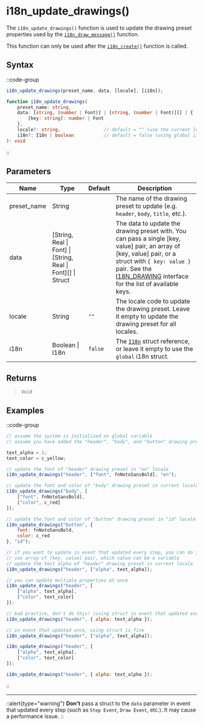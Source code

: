 # i18n_update_drawings()

The `i18n_update_drawings()` function is used to update the drawing preset properties used by the [`i18n_draw_message()`](/v1/api-reference/functions/i18n-draw-message) function. 

This function can only be used after the [`i18n_create()`](/v1/api-reference/functions/i18n-create) function is called.

## Syntax

::code-group
```js [Usage]
i18n_update_drawings(preset_name, data, [locale], [i18n]);
```

```ts [Signature]
function i18n_update_drawings(
    preset_name: string,
    data: [string, (number | Font)] | [string, (number | Font)][] | {
		[key: string]: number | Font
	},
    locale?: string,                // default = "" (use the current locale)
    i18n?: I18n | boolean           // default = false (using global i18n struct)
): void
```
::

## Parameters

| Name        | Type              | Default      | Description |
|-------------|-------------------|--------------|-------------|
| preset_name | String            |              | The name of the drawing preset to update (e.g. `header`, `body`, `title`, etc.). |
| data        | \[String, Real \| Font] \| \[String, Real \| Font]\[] \| Struct |  | The data to update the drawing preset with. You can pass a single \[key, value] pair, an array of \[key, value] pair, or a struct with `{ key: value }` pair. See the [I18N_DRAWING](/v1/api-reference/constructors#i18ndrawings) interface for the list of available keys. |
| locale      | String            | `""`         | The locale code to update the drawing preset. Leave it empty to update the drawing preset for all locales. |
| i18n        | Boolean \| I18n | `false`      | The [`I18n`](/v1/api-reference/functions/i18n-create) struct reference, or leave it empty to use the `global` i18n struct. |

## Returns

> `Void`

## Examples

::code-group
```js [Create Event]
// assume the system is initialized on global variable
// assume you have added the "header", "body", and "button" drawing presets

text_alpha = 1;
text_color = c_yellow;

// update the font of "header" drawing preset in "en" locale
i18n_update_drawings("header", ["font", fnNotoSansBold], "en");

// update the font and color of "body" drawing preset in current locale
i18n_update_drawings("body", [
    ["font", fnNotoSansBold], 
    ["color", c_red]
]);

// update the font and color of "button" drawing preset in "id" locale
i18n_update_drawings("button", { 
    font: fnNotoSansBold, 
    color: c_red 
}, "id");
```

```js [Step Event]
// if you want to update in event that updated every step, you can do it like this 
// use array of [key, value] pair, which value can be a variable
// update the text alpha of "header" drawing preset in current locale
i18n_update_drawings("header", ["alpha", text_alpha]);

// you can update multiple properties at once
i18n_update_drawings("header", [
    ["alpha", text_alpha],
    ["color", text_color]
]);

// bad practice, don't do this! (using struct in event that updated every step)
i18n_update_drawings("header", { alpha: text_alpha });
```

```js [Key Pressed - Space]
// in event that updated once, using struct is fine
i18n_update_drawings("header", ["alpha", text_alpha]);

i18n_update_drawings("header", [
    ["alpha", text_alpha],
    ["color", text_color]
]);

i18n_update_drawings("header", { alpha: text_alpha });
```
::

---

::alert{type="warning"}
**Don't** pass a struct to the `data` parameter in event that updated every step (such as `Step Event`, `Draw Event`, etc.). It may cause a performance issue.
::
